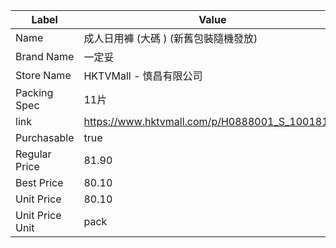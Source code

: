 | Label           | Value                                          |
| --------------- | ---------------------------------------------- |
| Name            | 成人日用褲 (大碼 ) (新舊包裝隨機發放)                         |
| Brand Name      | 一定妥                                            |
| Store Name      | HKTVMall - 慎昌有限公司                              |
| Packing Spec    | 11片                                            |
| link            | https://www.hktvmall.com/p/H0888001_S_10018199 |
| Purchasable     | true                                           |
| Regular Price   | 81.90                                          |
| Best Price      | 80.10                                          |
| Unit Price      | 80.10                                          |
| Unit Price Unit | pack                                           |
